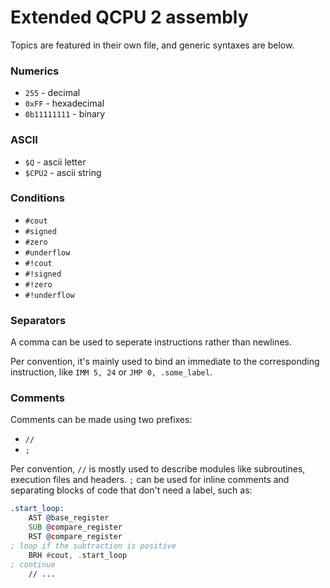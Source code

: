 # Extended QCPU 2 assembly

Topics are featured in their own file, and generic syntaxes are below. 

### Numerics
* `255` - decimal
* `0xFF` - hexadecimal
* `0b11111111` - binary

### ASCII
* `$Q` - ascii letter
* `$CPU2` - ascii string

### Conditions
* `#cout`
* `#signed`
* `#zero`
* `#underflow`
* `#!cout`
* `#!signed`
* `#!zero`
* `#!underflow`

### Separators

A comma can be used to seperate instructions rather than newlines.

Per convention, it's mainly used to bind an immediate to the corresponding instruction, like `IMM 5, 24` or `JMP 0, .some_label`.

### Comments

Comments can be made using two prefixes:

* `//`
* `;`

Per convention, `//` is mostly used to describe modules like subroutines, execution files and headers. `;` can be used for inline comments and separating blocks of code that don't need a label, such as:

```asm
.start_loop:
    AST @base_register
    SUB @compare_register
    RST @compare_register
; loop if the subtraction is positive
    BRH #cout, .start_loop
; continue
    // ...
```
